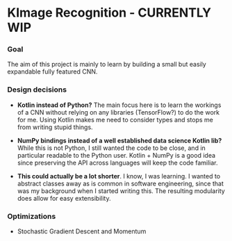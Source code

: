 # KImage Recognition - CURRENTLY WIP

### Goal

The aim of this project is mainly to learn by building a small but easily expandable fully
featured CNN.


### Design decisions

 - **Kotlin instead of Python?** The main focus here is to learn the workings of a CNN without
  relying on any libraries (TensorFlow?) to do the work for me. Using Kotlin makes me need to
   consider types and stops me from writing stupid things.
   
 - **NumPy bindings instead of a well established data science Kotlin lib?** While this is not
  Python, I still wanted the code to be close, and in particular readable to the Python user.
   Kotlin + NumPy is a good idea since preserving the API across languages will keep the code
   familiar.
   
 - **This could actually be a lot shorter**. I know, I was learning. I wanted to abstract classes
  away as is common in software engineering, since that was my background when I started writing
   this. The resulting modularity does allow for easy extensibility.
   
   
### Optimizations

 - Stochastic Gradient Descent and Momentum